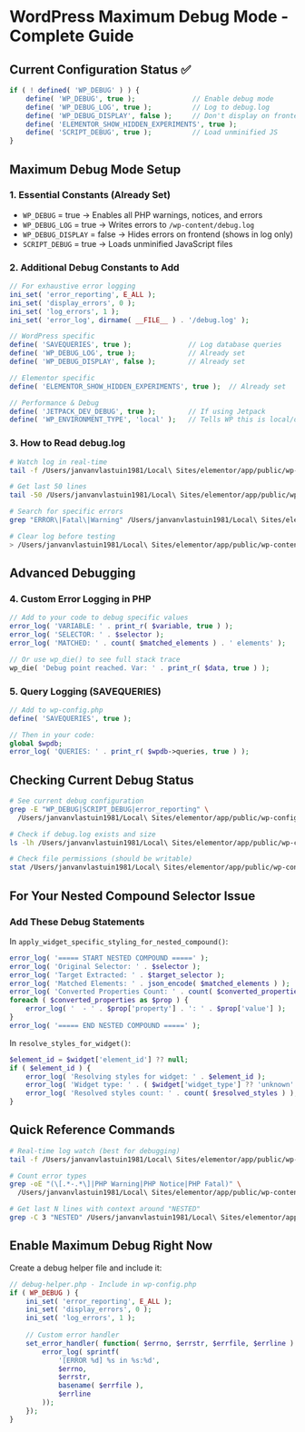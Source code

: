 # WordPress Maximum Debug Mode - Complete Guide

## Current Configuration Status ✅
```php
if ( ! defined( 'WP_DEBUG' ) ) {
    define( 'WP_DEBUG', true );              // Enable debug mode
    define( 'WP_DEBUG_LOG', true );          // Log to debug.log
    define( 'WP_DEBUG_DISPLAY', false );     // Don't display on frontend
    define( 'ELEMENTOR_SHOW_HIDDEN_EXPERIMENTS', true );
    define( 'SCRIPT_DEBUG', true );          // Load unminified JS
}
```

## Maximum Debug Mode Setup

### 1. Essential Constants (Already Set)
- `WP_DEBUG` = true → Enables all PHP warnings, notices, and errors
- `WP_DEBUG_LOG` = true → Writes errors to `/wp-content/debug.log`
- `WP_DEBUG_DISPLAY` = false → Hides errors on frontend (shows in log only)
- `SCRIPT_DEBUG` = true → Loads unminified JavaScript files

### 2. Additional Debug Constants to Add

```php
// For exhaustive error logging
ini_set( 'error_reporting', E_ALL );
ini_set( 'display_errors', 0 );
ini_set( 'log_errors', 1 );
ini_set( 'error_log', dirname( __FILE__ ) . '/debug.log' );

// WordPress specific
define( 'SAVEQUERIES', true );              // Log database queries
define( 'WP_DEBUG_LOG', true );             // Already set
define( 'WP_DEBUG_DISPLAY', false );        // Already set

// Elementor specific
define( 'ELEMENTOR_SHOW_HIDDEN_EXPERIMENTS', true );  // Already set

// Performance & Debug
define( 'JETPACK_DEV_DEBUG', true );        // If using Jetpack
define( 'WP_ENVIRONMENT_TYPE', 'local' );   // Tells WP this is local/dev
```

### 3. How to Read debug.log
```bash
# Watch log in real-time
tail -f /Users/janvanvlastuin1981/Local\ Sites/elementor/app/public/wp-content/debug.log

# Get last 50 lines
tail -50 /Users/janvanvlastuin1981/Local\ Sites/elementor/app/public/wp-content/debug.log

# Search for specific errors
grep "ERROR\|Fatal\|Warning" /Users/janvanvlastuin1981/Local\ Sites/elementor/app/public/wp-content/debug.log

# Clear log before testing
> /Users/janvanvlastuin1981/Local\ Sites/elementor/app/public/wp-content/debug.log
```

## Advanced Debugging

### 4. Custom Error Logging in PHP

```php
// Add to your code to debug specific values
error_log( 'VARIABLE: ' . print_r( $variable, true ) );
error_log( 'SELECTOR: ' . $selector );
error_log( 'MATCHED: ' . count( $matched_elements ) . ' elements' );

// Or use wp_die() to see full stack trace
wp_die( 'Debug point reached. Var: ' . print_r( $data, true ) );
```

### 5. Query Logging (SAVEQUERIES)

```php
// Add to wp-config.php
define( 'SAVEQUERIES', true );

// Then in your code:
global $wpdb;
error_log( 'QUERIES: ' . print_r( $wpdb->queries, true ) );
```

## Checking Current Debug Status

```bash
# See current debug configuration
grep -E "WP_DEBUG|SCRIPT_DEBUG|error_reporting" \
  /Users/janvanvlastuin1981/Local\ Sites/elementor/app/public/wp-config.php

# Check if debug.log exists and size
ls -lh /Users/janvanvlastuin1981/Local\ Sites/elementor/app/public/wp-content/debug.log

# Check file permissions (should be writable)
stat /Users/janvanvlastuin1981/Local\ Sites/elementor/app/public/wp-content/debug.log
```

## For Your Nested Compound Selector Issue

### Add These Debug Statements

In `apply_widget_specific_styling_for_nested_compound()`:

```php
error_log( '===== START NESTED COMPOUND =====' );
error_log( 'Original Selector: ' . $selector );
error_log( 'Target Extracted: ' . $target_selector );
error_log( 'Matched Elements: ' . json_encode( $matched_elements ) );
error_log( 'Converted Properties Count: ' . count( $converted_properties ) );
foreach ( $converted_properties as $prop ) {
    error_log( '  - ' . $prop['property'] . ': ' . $prop['value'] );
}
error_log( '===== END NESTED COMPOUND =====' );
```

In `resolve_styles_for_widget()`:

```php
$element_id = $widget['element_id'] ?? null;
if ( $element_id ) {
    error_log( 'Resolving styles for widget: ' . $element_id );
    error_log( 'Widget type: ' . ( $widget['widget_type'] ?? 'unknown' ) );
    error_log( 'Resolved styles count: ' . count( $resolved_styles ) );
}
```

## Quick Reference Commands

```bash
# Real-time log watch (best for debugging)
tail -f /Users/janvanvlastuin1981/Local\ Sites/elementor/app/public/wp-content/debug.log | grep -i "nested\|selector\|widget"

# Count error types
grep -oE "(\[.*-.*\]|PHP Warning|PHP Notice|PHP Fatal)" \
  /Users/janvanvlastuin1981/Local\ Sites/elementor/app/public/wp-content/debug.log | sort | uniq -c

# Get last N lines with context around "NESTED"
grep -C 3 "NESTED" /Users/janvanvlastuin1981/Local\ Sites/elementor/app/public/wp-content/debug.log
```

## Enable Maximum Debug Right Now

Create a debug helper file and include it:

```php
// debug-helper.php - Include in wp-config.php
if ( WP_DEBUG ) {
    ini_set( 'error_reporting', E_ALL );
    ini_set( 'display_errors', 0 );
    ini_set( 'log_errors', 1 );
    
    // Custom error handler
    set_error_handler( function( $errno, $errstr, $errfile, $errline ) {
        error_log( sprintf(
            '[ERROR %d] %s in %s:%d',
            $errno,
            $errstr,
            basename( $errfile ),
            $errline
        ));
    });
}
```


